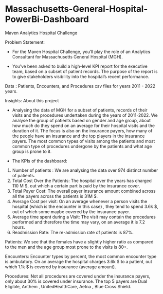 # Massachusetts-General-Hospital-PowerBi-Dashboard
Maven Analytics Hospital Challenge

Problem Statement:
- For the Maven Hospital Challenge, you’ll play the role of an Analytics Consultant for Massachusetts General Hospital (MGH).

- You’ve been asked to build a high-level KPI report for the executive team, based on a subset of patient records. The purpose of the report is to give stakeholders visibility into the hospital’s recent performance.

Data : Patients, Encounters, and Procedures csv files for years 2011 - 2022 years.

Insights:
About this project
- Analysing the data of MGH for a subset of patients, records of their visits and the procedures undertaken during the years of 2011-2022. We analyse the group of patients based on gender and age group, about how much do they spend on an average for their hospital visits and the duration of it. The focus is also on the insurance payers, how many of the people have an insurance and the top players in the insurance payers. The most common types of visits among the patients and most common type of procedures undergone by the patients and what age group is prone to it.

- The KPIs of the dashboard:

1. Number of patients : We are analysing the data over 974 distinct number of patients.
2. Total Cost Over the Patients: The hospital over the years has charged 110 M $, out which a certain part is paid by the insurance cover.
3. Total Payer Cost: The overall payer insurance amount combined across all the payers across the patients is 31M $.
4. Average Cost per visit: On an average whenever a person visits the hospital (which is the encounter in this case) , they tend to spend 3.6k $, out of which some maybe covered by the insurance payer.
5. Average time spent during a Visit: The visit may contain the procedures performed and therefore the time may vary, on an average it is 7.2 hours.
6. Readmission Rate: The re-admission rate of patients is 87%.

Patients: We see that the females have a slightly higher ratio as compared to the men and the age group most prone to the visits is 80+.

Encounters: Encounter types by percent, the most common encounter type is ambulatory. On an average the hospital charges 3.6k $ to a patient, out which 1.1k $ is covered by insurance (average amount).

Procedures: Not all procedures are covered under the insurance payers, only about 30% is covered under insurance. The top 5 payers are Dual Eligible, Anthem , UnitedHealthCare, Aetna , Blue Cross Shield.
